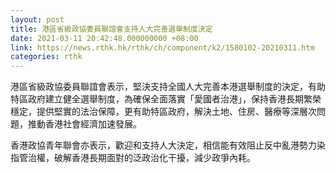 ```yaml
---
layout: post
title: 港區省級政協委員聯誼會支持人大完善選舉制度決定
date: 2021-03-11 20:42:48.000000000 +08:00
link: https://news.rthk.hk/rthk/ch/component/k2/1580102-20210311.htm
categories: rthk
---
```


港區省級政協委員聯誼會表示，堅決支持全國人大完善本港選舉制度的決定，有助特區政府建立健全選舉制度，為確保全面落實「愛國者治港」，保持香港長期繁榮穩定，提供堅實的法治保障，更有助特區政府，解決土地、住房、醫療等深層次問題，推動香港社會經濟加速發展。

香港政協青年聯會亦表示，歡迎和支持人大決定，相信能有效阻止反中亂港勢力染指管治權，破解香港長期面對的泛政治化干擾，減少政爭內耗。
